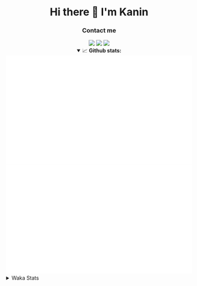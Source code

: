 <div align="center">
 <h1>Hi there 👋 I'm Kanin</h1>
 <h3>Contact me</h3>
 <a href="mailto:im@kanin.dev"><img src="https://img.shields.io/badge/gmail-%23D14836.svg?&style=for-the-badge&logo=gmail&logoColor=white"/></a>
 <a href="https://twitter.com/KaninTwt"><img src="https://img.shields.io/badge/twitter-%231DA1F2.svg?&style=for-the-badge&logo=twitter&logoColor=white"/></a>
 <a href="https://www.linkedin.com/in/KaninDev"><img src="https://img.shields.io/badge/linkedin-%230077B5.svg?&style=for-the-badge&logo=linkedin&logoColor=white"/></a>
<details open>
  <summary>📈 <b>Github stats:</b></summary>
  <img src="https://github.com/Kanin/Kanin/blob/master/scripts/GitHubStats/generated/overview.svg"/>
  <img src="https://github.com/Kanin/Kanin/blob/master/scripts/GitHubStats/generated/languages.svg"/>
</details>
</div>

<details>
 <summary>Waka Stats</summary>

<!--START_SECTION:waka-->
![Code Time](http://img.shields.io/badge/Code%20Time-2%2C535%20hrs%2044%20mins-blue)

![Profile Views](http://img.shields.io/badge/Profile%20Views-0-blue)

![Lines of code](https://img.shields.io/badge/From%20Hello%20World%20I%27ve%20Written-673.6%20thousand%20lines%20of%20code-blue)

**🐱 My GitHub Data** 

> 📦 179.6 kB Used in GitHub's Storage 
 > 
> 🏆 11 Contributions in the Year 2025
 > 
> 🚫 Not Opted to Hire
 > 
> 📜 26 Public Repositories 
 > 
> 🔑 17 Private Repositories 
 > 
**I'm an Early 🐤** 

```text
🌞 Morning                2908 commits        ███████░░░░░░░░░░░░░░░░░░   27.49 % 
🌆 Daytime                3140 commits        ███████░░░░░░░░░░░░░░░░░░   29.69 % 
🌃 Evening                3050 commits        ███████░░░░░░░░░░░░░░░░░░   28.84 % 
🌙 Night                  1479 commits        ███░░░░░░░░░░░░░░░░░░░░░░   13.98 % 
```
📅 **I'm Most Productive on Monday** 

```text
Monday                   2045 commits        █████░░░░░░░░░░░░░░░░░░░░   19.33 % 
Tuesday                  1507 commits        ████░░░░░░░░░░░░░░░░░░░░░   14.25 % 
Wednesday                1054 commits        ██░░░░░░░░░░░░░░░░░░░░░░░   09.97 % 
Thursday                 1641 commits        ████░░░░░░░░░░░░░░░░░░░░░   15.51 % 
Friday                   1783 commits        ████░░░░░░░░░░░░░░░░░░░░░   16.86 % 
Saturday                 1019 commits        ██░░░░░░░░░░░░░░░░░░░░░░░   09.63 % 
Sunday                   1528 commits        ████░░░░░░░░░░░░░░░░░░░░░   14.45 % 
```


📊 **This Week I Spent My Time On** 

```text
🕑︎ Time Zone: America/New_York

💬 Programming Languages: 
Python                   18 hrs 9 mins       ███████████████████████░░   92.69 % 
YAML                     44 mins             █░░░░░░░░░░░░░░░░░░░░░░░░   03.75 % 
virtualenv               17 mins             ░░░░░░░░░░░░░░░░░░░░░░░░░   01.46 % 
HTML                     7 mins              ░░░░░░░░░░░░░░░░░░░░░░░░░   00.60 % 
JavaScript               6 mins              ░░░░░░░░░░░░░░░░░░░░░░░░░   00.53 % 

🔥 Editors: 
PyCharm                  19 hrs 35 mins      █████████████████████████   100.00 % 

🐱‍💻 Projects: 
NailaDjango              13 hrs 43 mins      ██████████████████░░░░░░░   70.00 % 
Naila.py                 5 hrs 10 mins       ███████░░░░░░░░░░░░░░░░░░   26.40 % 
APIServer                20 mins             ░░░░░░░░░░░░░░░░░░░░░░░░░   01.74 % 
ModMail                  10 mins             ░░░░░░░░░░░░░░░░░░░░░░░░░   00.92 % 
OhioBot                  5 mins              ░░░░░░░░░░░░░░░░░░░░░░░░░   00.48 % 

💻 Operating System: 
Windows                  19 hrs 35 mins      █████████████████████████   100.00 % 
```

**I Mostly Code in Python** 

```text
Python                   32 repos            █████████████████░░░░░░░░   68.09 % 
Java                     5 repos             ███░░░░░░░░░░░░░░░░░░░░░░   10.64 % 
HTML                     3 repos             ██░░░░░░░░░░░░░░░░░░░░░░░   06.38 % 
TypeScript               2 repos             █░░░░░░░░░░░░░░░░░░░░░░░░   04.26 % 
Kotlin                   1 repo              █░░░░░░░░░░░░░░░░░░░░░░░░   02.13 % 
```



**Timeline**

![Lines of Code chart](https://raw.githubusercontent.com/Kanin/Kanin/master/assets/bar_graph.png)


 Last Updated on 03/01/2025 22:04:51 UTC
<!--END_SECTION:waka-->
</details>
